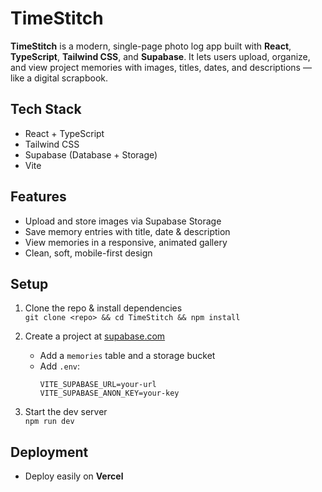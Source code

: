 #  TimeStitch

**TimeStitch** is a modern, single-page photo log app built with **React**, **TypeScript**, **Tailwind CSS**, and **Supabase**. It lets users upload, organize, and view project memories with images, titles, dates, and descriptions — like a digital scrapbook.

##  Tech Stack
- React + TypeScript
- Tailwind CSS
- Supabase (Database + Storage)
- Vite

##  Features
- Upload and store images via Supabase Storage
- Save memory entries with title, date & description
- View memories in a responsive, animated gallery
- Clean, soft, mobile-first design

##  Setup
1. Clone the repo & install dependencies  
   `git clone <repo> && cd TimeStitch && npm install`

2. Create a project at [supabase.com](https://supabase.com)  
   - Add a `memories` table and a storage bucket  
   - Add `.env`:
     ```
     VITE_SUPABASE_URL=your-url
     VITE_SUPABASE_ANON_KEY=your-key
     ```

3. Start the dev server  
   `npm run dev`

##  Deployment
- Deploy easily on **Vercel** 

